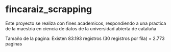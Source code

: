 # fincaraiz_scrapping
Este proyecto se realiza con fines academicos, respondiendo a una practica de la maestria en ciencia de datos de la universidad abierta de cataluña


Tamaño de la pagina: Existen 83.193 registros (30 registros por fila) = 2.773 paginas
